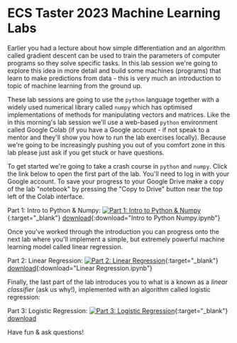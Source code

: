 # ECS Taster 2023 Machine Learning Labs

Earlier you had a lecture about how simple differentiation and an algorithm called gradient descent can be used to train the parameters of computer programs so they solve specific tasks. In this lab session we're going to explore this idea in more detail and build some machines (programs) that learn to make predictions from data - this is very much an introduction to topic of machine learning from the ground up.

These lab sessions are going to use the `python` language together with a widely used numerical library called `numpy` which has optimised implementations of methods for manipulating vectors and matrices. Like the in this morning's lab session we'll use a web-based `python` environment called Google Colab (if you have a Google account - if not speak to a mentor and they'll show you how to run the lab exercises locally). Because we're going to be increasingly pushing you out of you comfort zone in this lab please just ask if you get stuck or have questions.

To get started we're going to take a crash course in `python` and `numpy`. Click the link below to open the first part of the lab. You'll need to log in with your Google account. To save your progress to your Google Drive make a copy of the lab "notebook" by pressing the "Copy to Drive" button near the top left of the Colab interface.

Part 1: Intro to Python & Numpy: [![Part 1: Intro to Python & Numpy](https://colab.research.google.com/assets/colab-badge.svg)](https://colab.research.google.com/drive/1CPSvlF1jvMq9v9zdbyYsH54ypYh4npr6){:target="_blank"} [download](https://ml.compsci.school/Intro%20to%20Python%20%26%20Numpy.ipynb){:download="Intro to Python Numpy.ipynb"}

Once you've worked through the introduction you can progress onto the next lab where you'll implement a simple, but extremely powerful machine learning model called linear regression. 

Part 2: Linear Regression: [![Part 2: Linear Regression](https://colab.research.google.com/assets/colab-badge.svg)](https://colab.research.google.com/drive/1VFPyGFlmemn5Z-xGLHrxpbu4KMCsilkN){:target="_blank"} [download](https://ml.compsci.school/Linear%20Regression.ipynb){:download="Linear Regression.ipynb"}

Finally, the last part of the lab introduces you to what is a known as a _linear classifier_ (ask us why!), implemented with an algorithm called logistic regression:

Part 3: Logistic Regression: [![Part 3: Logistic Regression](https://colab.research.google.com/assets/colab-badge.svg)](https://colab.research.google.com/drive/1IB12Yfs1S6Liela9L3uuk2ghuH_SjXun){:target="_blank"} <a href="https://ml.compsci.school/Logistic%20Regression.ipynb" download="Logistic Regression.ipynb">download</a>

Have fun & ask questions!
